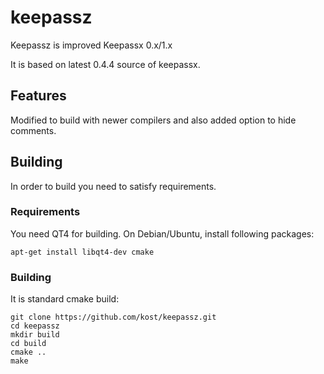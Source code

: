 # keepassz
Keepassz is improved Keepassx 0.x/1.x

It is based on latest 0.4.4 source of keepassx.

## Features

Modified to build with newer compilers and also added option to hide comments.

## Building

In order to build you need to satisfy requirements.

### Requirements

You need QT4 for building. On Debian/Ubuntu, install following packages:

```apt-get install libqt4-dev cmake```

### Building

It is standard cmake build:

```
git clone https://github.com/kost/keepassz.git
cd keepassz
mkdir build
cd build
cmake ..
make
```




